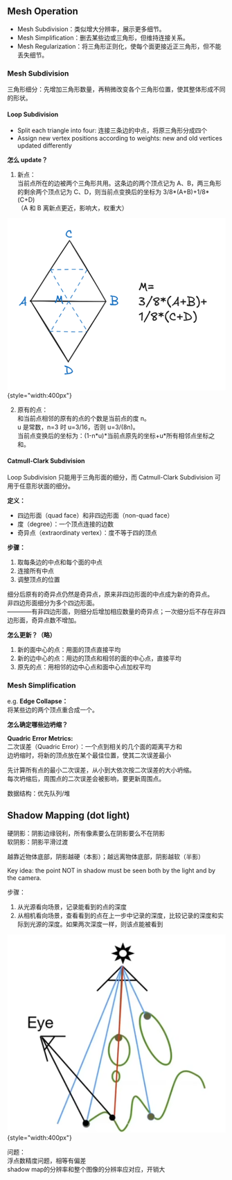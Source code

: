 ## Mesh Operation

- Mesh Subdivision：类似增大分辨率，展示更多细节。
- Mesh Simplification：删去某些边或三角形，但维持连接关系。
- Mesh Regularization：将三角形正则化，使每个面更接近正三角形，但不能丢失细节。

### Mesh Subdivision

三角形细分：先增加三角形数量，再稍微改变各个三角形位置，使其整体形成不同的形状。

#### Loop Subdivision

- Split each triangle into four: 连接三条边的中点，将原三角形分成四个
- Assign new vertex positions according to weights: new and old vertices updated differently

**怎么 update？**

1. 新点：  
   当前点所在的边被两个三角形共用。这条边的两个顶点记为 A、B，两三角形的剩余两个顶点记为 C、D，则当前点变换后的坐标为 3/8\*(A+B)+1/8\*(C+D)  
   （A 和 B 离新点更近，影响大，权重大）

![LoopSubdivision](../resources/LoopSubdivision.png){style="width:400px"}

2. 原有的点：  
   和当前点相邻的原有的点的个数是当前点的度 n。  
   u 是常数，n=3 时 u=3/16，否则 u=3/(8n)。  
   当前点变换后的坐标为：(1-n\*u)\*当前点原先的坐标+u\*所有相邻点坐标之和。

#### Catmull-Clark Subdivision

Loop Subdivision 只能用于三角形面的细分，而 Catmull-Clark Subdivision 可用于任意形状面的细分。

**定义：**

- 四边形面（quad face）和非四边形面（non-quad face）
- 度（degree）：一个顶点连接的边数
- 奇异点（extraordinaty vertex）：度不等于四的顶点

**步骤：**

1. 取每条边的中点和每个面的中点
2. 连接所有中点
3. 调整顶点的位置

细分后原有的奇异点仍然是奇异点，原来非四边形面的中点成为新的奇异点。  
非四边形面细分为多个四边形面。  
————有非四边形面，则细分后增加相应数量的奇异点；一次细分后不存在非四边形面，奇异点数不增加。

**怎么更新？（略）**

1. 新的面中心的点：用面的顶点直接平均
2. 新的边中心的点：用边的顶点和相邻的面的中心点，直接平均
3. 原先的点：用相邻的边中心点和面中心点加权平均

### Mesh Simplification

e.g. **Edge Collapse：**  
将某些边的两个顶点重合成一个。

**怎么确定哪些边坍缩？**

**Quadric Error Metrics:**  
二次误差（Quadric Error）：一个点到相关的几个面的距离平方和  
边坍缩时，将新的顶点放在某个最佳位置，使其二次误差最小

先计算所有点的最小二次误差，从小到大依次按二次误差的大小坍缩。  
每次坍缩后，周围点的二次误差会被影响，要更新周围点。

数据结构：优先队列/堆

## Shadow Mapping (dot light)

硬阴影：阴影边缘锐利，所有像素要么在阴影要么不在阴影  
软阴影：阴影平滑过渡

越靠近物体底部，阴影越硬（本影）；越远离物体底部，阴影越软（半影）

Key idea: the point NOT in shadow must be seen both by the light and by the camera.

步骤：

1. 从光源看向场景，记录能看到的点的深度  
2. 从相机看向场景，查看看到的点在上一步中记录的深度，比较记录的深度和实际到光源的深度。如果两次深度一样，则该点能被看到

![shadow](../resources/shadow.png){style="width:400px"}

问题：  
浮点数精度问题，相等有偏差  
shadow map的分辨率和整个图像的分辨率应对应，开销大
